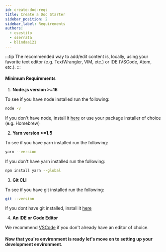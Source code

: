 ```yaml
---
id: create-doc-reqs
title: Create a Doc Starter
sidebar_position: 2
sidebar_label: Requirements
authors:
  - csestito
  - sserrata
  - blindaa121
---
```


:::tip
The recommended way to add/edit content is, locally, using your favorite text editor (e.g. TextWrangler, VIM, etc.) or IDE (VSCode, Atom, etc.).
:::

#### Minimum Requirements

1.  **Node.js version >=16**

To see if you have node installed run the following:

```bash
node -v
```

If you don't have node, install it [here](https://nodejs.org/en/download/) or use your package installer of choice (e.g. Homebrew)

2. **Yarn version >=1.5**

To see if you have yarn installed run the following:

```bash
yarn --version
```

If you don't have yarn installed run the following:

```bash
npm install yarn --global
```

3. **Git CLI**

To see if you have git installed run the following:

```bash
git --version
```

If you dont have git installed, install it [here](https://git-scm.com/downloads)

4. **An IDE or Code Editor**

We recommend [VSCode](https://code.visualstudio.com/download) if you don't already have an editor of choice.

#### Now that you're environment is ready let's move on to setting up your development environment.
